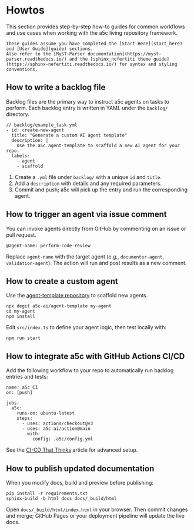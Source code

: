 # Howtos

This section provides step-by-step how-to guides for common workflows and use cases when working with the a5c living repository framework.

```{note}
These guides assume you have completed the [Start Here](start_here) and [User Guide](guide) sections.
Also refer to the [MyST-Parser documentation](https://myst-parser.readthedocs.io/) and the [sphinx_nefertiti theme guide](https://sphinx-nefertiti.readthedocs.io/) for syntax and styling conventions.
```

## How to write a backlog file

Backlog files are the primary way to instruct a5c agents on tasks to perform. Each backlog entry is written in YAML under the `backlog/` directory.

```{code-block} yaml
// backlog/example_task.yml
- id: create-new-agent
  title: "Generate a custom AI agent template"
  description: |
    Use the a5c agent-template to scaffold a new AI agent for your repo.
  labels:
    - agent
    - scaffold
```

1. Create a `.yml` file under `backlog/` with a unique `id` and `title`.
2. Add a `description` with details and any required parameters.
3. Commit and push; a5c will pick up the entry and run the corresponding agent.

## How to trigger an agent via issue comment

You can invoke agents directly from GitHub by commenting on an issue or pull request.

```{code-block} text
@agent-name: perform-code-review
```

Replace `agent-name` with the target agent (e.g., `documenter-agent`, `validation-agent`). The action will run and post results as a new comment.

## How to create a custom agent

Use the [agent-template repository](https://github.com/a5c-ai/agent-template) to scaffold new agents.

```{code-block} bash
npx degit a5c-ai/agent-template my-agent
cd my-agent
npm install
```

Edit `src/index.ts` to define your agent logic, then test locally with:

```{code-block} bash
npm run start
```

## How to integrate a5c with GitHub Actions CI/CD

Add the following workflow to your repo to automatically run backlog entries and tests:

```{code-block} yaml
name: a5c CI
on: [push]

jobs:
  a5c:
    runs-on: ubuntu-latest
    steps:
      - uses: actions/checkout@v3
      - uses: a5c-ai/action@main
        with:
          config: .a5c/config.yml
```

See the [CI-CD That Thinks](../articles/CI-CD-That-Thinks.md) article for advanced setup.

## How to publish updated documentation

When you modify docs, build and preview before publishing:

```{code-block} bash
pip install -r requirements.txt
sphinx-build -b html docs docs/_build/html
```

Open `docs/_build/html/index.html` in your browser. Then commit changes and merge; GitHub Pages or your deployment pipeline will update the live docs.
